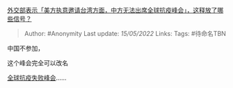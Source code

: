 [外交部表示「美方执意邀请台湾方面，中方无法出席全球抗疫峰会」，这释放了哪些信号？](https://www.zhihu.com/question/532656056/answer/2485415209)

> Author: #Anonymity 
Last update: *15/05/2022* 
Links: 
Tags: #待命名TBN 

中国不参加，

这个峰会完全可以改名

[全球抗疫失败峰会](https://www.zhihu.com/search?q=%E5%85%A8%E7%90%83%E6%8A%97%E7%96%AB%E5%A4%B1%E8%B4%A5%E5%B3%B0%E4%BC%9A&search_source=Entity&hybrid_search_source=Entity&hybrid_search_extra=%7B%22sourceType%22%3A%22answer%22%2C%22sourceId%22%3A2485415209%7D)……